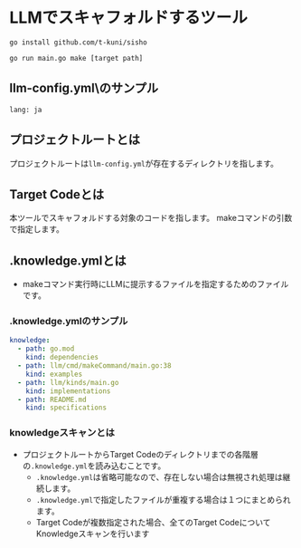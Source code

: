 # LLMでスキャフォルドするツール

```
go install github.com/t-kuni/sisho
```

```
go run main.go make [target path]
```

## llm-config.yml\のサンプル

```
lang: ja
```

## プロジェクトルートとは

プロジェクトルートは`llm-config.yml`が存在するディレクトリを指します。

## Target Codeとは

本ツールでスキャフォルドする対象のコードを指します。
makeコマンドの引数で指定します。

## .knowledge.ymlとは

* makeコマンド実行時にLLMに提示するファイルを指定するためのファイルです。

### .knowledge.ymlのサンプル

```yaml
knowledge:
  - path: go.mod
    kind: dependencies
  - path: llm/cmd/makeCommand/main.go:38
    kind: examples
  - path: llm/kinds/main.go
    kind: implementations
  - path: README.md
    kind: specifications
```

### knowledgeスキャンとは

* プロジェクトルートからTarget Codeのディレクトリまでの各階層の`.knowledge.yml`を読み込むことです。
  * `.knowledge.yml`は省略可能なので、存在しない場合は無視され処理は継続します。
  * `.knowledge.yml`で指定したファイルが重複する場合は１つにまとめられます。
  * Target Codeが複数指定された場合、全てのTarget CodeについてKnowledgeスキャンを行います